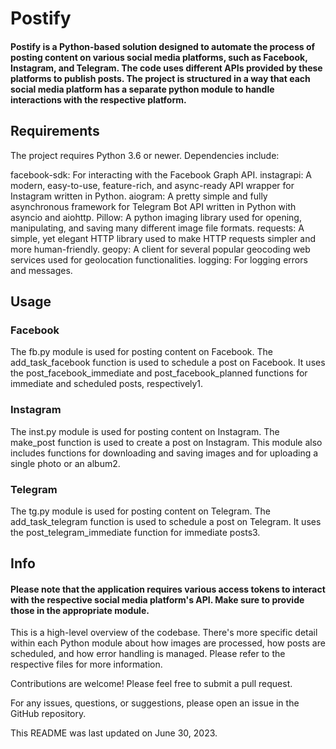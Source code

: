 # Postify

#### Postify is a Python-based solution designed to automate the process of posting content on various social media platforms, such as Facebook, Instagram, and Telegram. The code uses different APIs provided by these platforms to publish posts. The project is structured in a way that each social media platform has a separate python module to handle interactions with the respective platform.

## Requirements

The project requires Python 3.6 or newer. Dependencies include:

facebook-sdk: For interacting with the Facebook Graph API.
instagrapi: A modern, easy-to-use, feature-rich, and async-ready API wrapper for Instagram written in Python.
aiogram: A pretty simple and fully asynchronous framework for Telegram Bot API written in Python with asyncio and aiohttp.
Pillow: A python imaging library used for opening, manipulating, and saving many different image file formats.
requests: A simple, yet elegant HTTP library used to make HTTP requests simpler and more human-friendly.
geopy: A client for several popular geocoding web services used for geolocation functionalities.
logging: For logging errors and messages.
## Usage

### Facebook
The fb.py module is used for posting content on Facebook. The add_task_facebook function is used to schedule a post on Facebook. It uses the post_facebook_immediate and post_facebook_planned functions for immediate and scheduled posts, respectively​1​.

### Instagram
The inst.py module is used for posting content on Instagram. The make_post function is used to create a post on Instagram. This module also includes functions for downloading and saving images and for uploading a single photo or an album​2​.

### Telegram
The tg.py module is used for posting content on Telegram. The add_task_telegram function is used to schedule a post on Telegram. It uses the post_telegram_immediate function for immediate posts​3​.

## Info
#### Please note that the application requires various access tokens to interact with the respective social media platform's API. Make sure to provide those in the appropriate module.

This is a high-level overview of the codebase. There's more specific detail within each Python module about how images are processed, how posts are scheduled, and how error handling is managed. Please refer to the respective files for more information.

Contributions are welcome! Please feel free to submit a pull request.

For any issues, questions, or suggestions, please open an issue in the GitHub repository.

This README was last updated on June 30, 2023.

